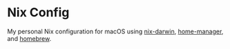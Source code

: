 # Nix Config
My personal Nix configuration for macOS using [nix-darwin](https://github.com/LnL7/nix-darwin), [home-manager](https://github.com/nix-community/home-manager), and [homebrew](https://brew.sh/).

